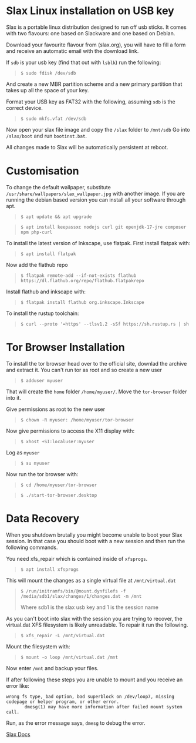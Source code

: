 # Slax Linux installation on USB key

Slax is a portable linux distribution designed to run off usb sticks. It comes with two flavours: 
one based on Slackware and one based on Debian. 

Download your favourite flavour from (slax.org), you will have to fill a form and receive 
an automatic email with the download link.

If `sdb` is your usb key (find that out with `lsblk`) run the following:
>```
>$ sudo fdisk /dev/sdb
>```

And create a new MBR partition scheme and a new primary partition that takes up all the space of your key.

Format your USB key as FAT32 with the following, assuming `sdb` is the correct device.
>```
>$ sudo mkfs.vfat /dev/sdb
>```

Now open your slax file image and copy the `/slax` folder to `/mnt/sdb`
Go into `/slax/boot` and run `bootinst.bat`.

All changes made to Slax will be automatically persistent at reboot.

# Customisation

To change the default wallpaper, substitute `/usr/share/wallpapers/slax_wallpaper.jpg` with another image.
If you are running the debian based version you can install all your software through apt.

>```
>$ apt update && apt upgrade
>```

>```
> $ apt install keepassxc nodejs curl git openjdk-17-jre composer npm php-curl
>```

To install the latest version of Inkscape, use flatpak.
First install flatpak with:
>```
> $ apt install flatpak
>```

Now add the flathub repo
>```
> $ flatpak remote-add --if-not-exists flathub https://dl.flathub.org/repo/flathub.flatpakrepo
>```

Install flathub and inkscape with:
>```
> $ flatpak install flathub org.inkscape.Inkscape
>```

To install the rustup toolchain:
>```
> $ curl --proto '=https' --tlsv1.2 -sSf https://sh.rustup.rs | sh
>```

# Tor Browser Installation
To install the tor browser head over to the official site, downlad the archive and extract it.
You can't run tor as root and so create a new user
>```
> $ adduser myuser
>```

That will create the `home` folder `/home/myuser/`.
Move the `tor-browser` folder into it.

Give permissions as root to the new user
>```
> $ chown -R myuser: /home/myuser/tor-browser
>```

Now give permissions to access the X11 display with:
>```
> $ xhost +SI:localuser:myuser
>```

Log as `myuser`
>```
> $ su myuser
>```

Now run the tor browser with:
>```
> $ cd /home/myuser/tor-browser
>```

>```
> $ ./start-tor-browser.desktop
>```

# Data Recovery

When you shutdown brutally you might become unable to boot your Slax session. In that case 
you should boot with a new session and then run the following commands.

You need xfs_repair which is contained inside of `xfsprogs`.
>```
> $ apt install xfsprogs
>```

This will mount the changes as a single virtual file at `/mnt/virtual.dat`
>```
> $ /run/initramfs/bin/@mount.dynfilefs -f /media/sdb1/slax/changes/1/changes.dat -m /mnt
>```
> Where sdb1 is the slax usb key and 1 is the session name

As you can't boot into slax with the session you are trying to recover,
the virtual.dat XFS filesystem is likely unreadable. To repair it run the following.
>```
> $ xfs_repair -L /mnt/virtual.dat
>```

Mount the filesystem with:
>```
> $ mount -o loop /mnt/virtual.dat /mnt
>```

Now enter `/mnt` and backup your files.

If after following these steps you are unable to mount and you receive an error like:
```
wrong fs type, bad option, bad superblock on /dev/loop7, missing codepage or helper program, or other error.
       dmesg(1) may have more information after failed mount system call.
```

Run, as the error message says, `dmesg` to debug the error.

[Slax Docs](https://www.slax.org/starting.php)
